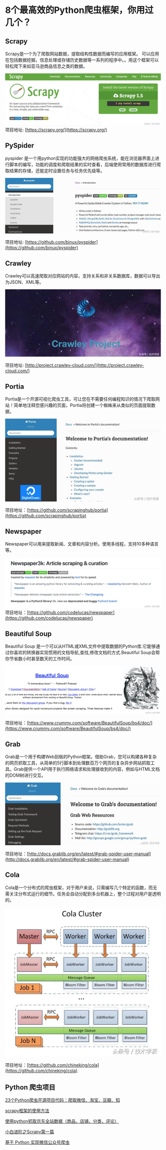 # 8个最高效的Python爬虫框架，你用过几个？

## Scrapy

Scrapy是一个为了爬取网站数据，提取结构性数据而编写的应用框架。 可以应用在包括数据挖掘，信息处理或存储历史数据等一系列的程序中。。用这个框架可以轻松爬下来如亚马逊商品信息之类的数据。

![](../../assets/images/python/scrapy.jpeg)
项目地址: [https://scrapy.org/](https://scrapy.org/)

## PySpider

pyspider 是一个用python实现的功能强大的网络爬虫系统，能在浏览器界面上进行脚本的编写，功能的调度和爬取结果的实时查看，后端使用常用的数据库进行爬取结果的存储，还能定时设置任务与任务优先级等。

![](../../assets/images/python/pyspider.jpeg)

项目地址: [https://github.com/binux/pyspider](https://github.com/binux/pyspider)

## Crawley

Crawley可以高速爬取对应网站的内容，支持关系和非关系数据库，数据可以导出为JSON、XML等。

![](../../assets/images/python/crawley.jpeg)

项目地址: [http://project.crawley-cloud.com/](http://project.crawley-cloud.com/)

## Portia

Portia是一个开源可视化爬虫工具，可让您在不需要任何编程知识的情况下爬取网站！简单地注释您感兴趣的页面，Portia将创建一个蜘蛛来从类似的页面提取数据。

![](../../assets/images/python/portia.jpeg)

项目地址：[https://github.com/scrapinghub/portia](https://github.com/scrapinghub/portia)

## Newspaper

Newspaper可以用来提取新闻、文章和内容分析。使用多线程，支持10多种语言等。

![](../../assets/images/python/newspaper.jpeg)
项目地址：[https://github.com/codelucas/newspaper](https://github.com/codelucas/newspaper)

## Beautiful Soup

Beautiful Soup 是一个可以从HTML或XML文件中提取数据的Python库.它能够通过你喜欢的转换器实现惯用的文档导航,查找,修改文档的方式.Beautiful Soup会帮你节省数小时甚至数天的工作时间。

![](../../assets/images/python/beautifusoup.jpeg)

项目地址：[https://www.crummy.com/software/BeautifulSoup/bs4/doc/](https://www.crummy.com/software/BeautifulSoup/bs4/doc/)

## Grab

Grab是一个用于构建Web刮板的Python框架。借助Grab，您可以构建各种复杂的网页抓取工具，从简单的5行脚本到处理数百万个网页的复杂异步网站抓取工具。Grab提供一个API用于执行网络请求和处理接收到的内容，例如与HTML文档的DOM树进行交互。

![](../../assets/images/python/grab.jpeg)

项目地址：[http://docs.grablib.org/en/latest/#grab-spider-user-manual](http://docs.grablib.org/en/latest/#grab-spider-user-manual)

## Cola

Cola是一个分布式的爬虫框架，对于用户来说，只需编写几个特定的函数，而无需关注分布式运行的细节。任务会自动分配到多台机器上，整个过程对用户是透明的。

![](../../assets/images/python/cola.jpeg)

项目地址：[https://github.com/chineking/cola](https://github.com/chineking/cola)



## Python 爬虫项目

[23个Python爬虫开源项目代码：爬取微信、淘宝、豆瓣、知](https://ask.julyedu.com/article/323)

[scrapy框架的使用方法](https://blog.csdn.net/guifei010/article/details/79415531)

[使用python抓取京东全站数据（商品，店铺，分类，评论）](https://blog.csdn.net/Kandy_Ye/article/details/70183110)

[小白进阶之Scrapy第一篇](https://cuiqingcai.com/3472.html)


[基于 Python 实现微信公众号爬虫](https://juejin.im/book/5a157c155188254a701eb3c1)
